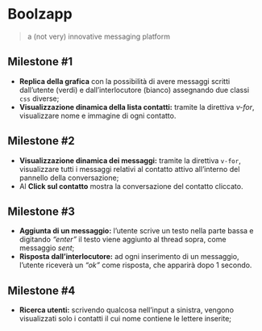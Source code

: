# Boolzapp 
> a (not very) innovative messaging platform

## Milestone #1
- **Replica della grafica** con la possibilità di avere messaggi scritti dall’utente (verdi) e dall’interlocutore (bianco) assegnando due classi `css` diverse;
- **Visualizzazione dinamica della lista contatti:** tramite la direttiva *v-for*, visualizzare nome e immagine di ogni contatto.

## Milestone #2
- **Visualizzazione dinamica dei messaggi:** tramite la direttiva `v-for`, visualizzare tutti i messaggi relativi al contatto attivo all’interno del pannello della conversazione;
- Al **Click sul contatto** mostra la conversazione del contatto cliccato.

## Milestone #3
- **Aggiunta di un messaggio:** l’utente scrive un testo nella parte bassa e digitando *“enter”* il testo viene aggiunto al thread sopra, come messaggio *sent*;
- **Risposta dall’interlocutore:** ad ogni inserimento di un messaggio, l’utente riceverà un *“ok”* come risposta, che apparirà dopo 1 secondo.

## Milestone #4
- **Ricerca utenti:** scrivendo qualcosa nell’input a sinistra, vengono visualizzati solo i contatti il cui nome contiene le lettere inserite;





